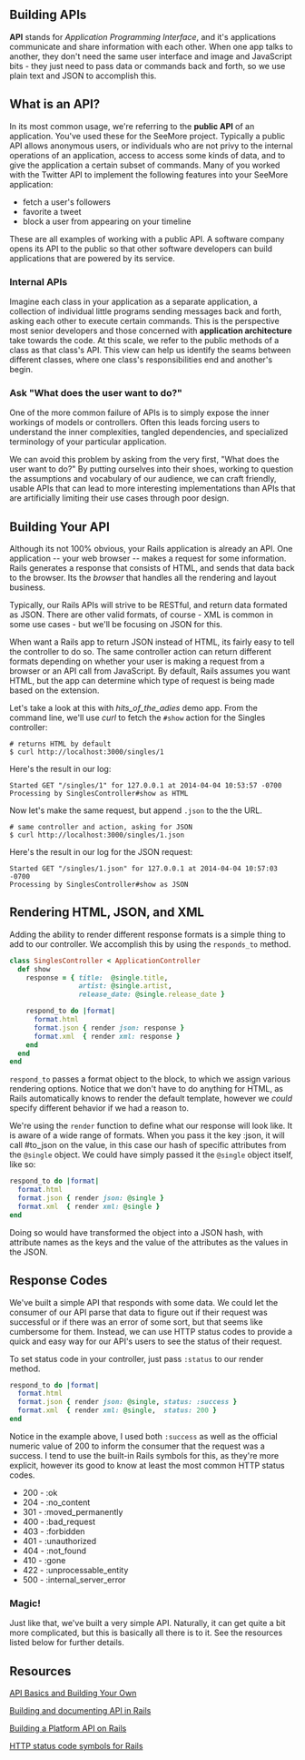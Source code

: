 Building APIs
-------------

**API** stands for *Application Programming Interface*, and it's applications communicate and share information with each other. When one app talks to another, they don't need the same user interface and image and JavaScript bits - they just need to pass data or commands back and forth, so we use plain text and JSON to accomplish this.

## What is an API?
In its most common usage, we're referring to the **public API** of an application. You've used these for the SeeMore project. Typically a public API allows anonymous users, or individuals who are not privy to the internal operations of an application, access to access some kinds of data, and to give the application a certain subset of commands. Many of you worked with the Twitter API to implement the following features into your SeeMore application:

+ fetch a user's followers
+ favorite a tweet
+ block a user from appearing on your timeline

These are all examples of working with a public API. A software company opens its API to the public so that other software developers can build applications that are powered by its service.

### Internal APIs

Imagine each class in your application as a separate application, a collection of individual little programs sending messages back and forth, asking each other to execute certain commands. This is the perspective most senior developers and those concerned with **application architecture** take towards the code. At this scale, we refer to the public methods of a class as that class's API. This view can help us identify the seams between different classes, where one class's responsibilities end and another's begin.

### Ask "What does the user want to do?"

One of the more common failure of APIs is to simply expose the inner workings of models or controllers. Often this leads forcing users to understand the inner complexities, tangled dependencies, and specialized terminology of your particular application. 

We can avoid this problem by asking from the very first, "What does the user want to do?" By putting ourselves into their shoes, working to question the assumptions and vocabulary of our audience, we can craft friendly, usable APIs that can lead to more interesting implementations than APIs that are artificially limiting their use cases through poor design.

## Building Your API

Although its not 100% obvious, your Rails application is already an API. One application -- your web browser -- makes a request for some information. Rails generates a response that consists of HTML, and sends that data back to the browser. Its the *browser* that handles all the rendering and layout business.

Typically, our Rails APIs will strive to be RESTful, and return data formated as JSON. There are other valid formats, of course - XML is common in some use cases - but we'll be focusing on JSON for this.

When want a Rails app to return JSON instead of HTML, its fairly easy to tell the controller to do so. The same controller action can return different formats depending on whether your user is making a request from a browser or an API call from JavaScript. By default, Rails assumes you want HTML, but the app can determine which type of request is being made based on the extension. 

Let's take a look at this with *hits_of_the_adies* demo app. From the command line, we'll use *curl* to fetch the `#show` action for the Singles controller:

```
# returns HTML by default
$ curl http://localhost:3000/singles/1
```

Here's the result in our log:

```
Started GET "/singles/1" for 127.0.0.1 at 2014-04-04 10:53:57 -0700
Processing by SinglesController#show as HTML
```

Now let's make the same request, but append `.json` to the the URL.

```
# same controller and action, asking for JSON
$ curl http://localhost:3000/singles/1.json
```

Here's the result in our log for the JSON request:
```
Started GET "/singles/1.json" for 127.0.0.1 at 2014-04-04 10:57:03 -0700
Processing by SinglesController#show as JSON
```

## Rendering HTML, JSON, and XML

Adding the ability to render different response formats is a simple thing to add to our controller. We accomplish this by using the `responds_to` method.

```ruby
class SinglesController < ApplicationController
  def show
    response = { title:  @single.title,
                 artist: @single.artist,
                 release_date: @single.release_date }

    respond_to do |format|
      format.html
      format.json { render json: response }
      format.xml  { render xml: response }
    end
  end
end
```

`respond_to` passes a format object to the block, to which we assign various rendering options. Notice that we don't have to do anything for HTML, as Rails automatically knows to render the default template, however we *could* specify different behavior if we had a reason to.

We're using the `render` function to define what our response will look like. It is aware of a wide range of formats. When you pass it the key :json, it will call #to_json on the value, in this case our hash of specific attributes from the `@single` object. We could have simply passed it the `@single` object itself, like so:

```ruby
respond_to do |format|
  format.html
  format.json { render json: @single }
  format.xml  { render xml: @single }
end
```

Doing so would have transformed the object into a JSON hash, with attribute names as the keys and the value of the attributes as the values in the JSON.

## Response Codes

We've built a simple API that responds with some data. We could let the consumer of our API parse that data to figure out if their request was successful or if there was an error of some sort, but that seems like cumbersome for them. Instead, we can use HTTP status codes to provide a quick and easy way for our API's users to see the status of their request.

To set status code in your controller, just pass `:status` to our render method.

```ruby
respond_to do |format|
  format.html
  format.json { render json: @single, status: :success }
  format.xml  { render xml: @single,  status: 200 }
end
```

Notice in the example above, I used both `:success` as well as the official numeric value of 200 to inform the consumer that the request was a success. I tend to use the built-in Rails symbols for this, as they're more explicit, however its good to know at least the most common HTTP status codes.

+ 200 - :ok
+ 204 - :no_content
+ 301 - :moved_permanently
+ 400 - :bad_request
+ 403 - :forbidden
+ 401 - :unauthorized
+ 404 - :not_found
+ 410 - :gone
+ 422 - :unprocessable_entity
+ 500 - :internal_server_error

### Magic!
Just like that, we've built a very simple API. Naturally, it can get quite a bit more complicated, but this is basically all there is to it. See the resources listed below for further details.

## Resources
[API Basics and Building Your Own](http://www.theodinproject.com/ruby-on-rails/apis-and-building-your-own)

[Building and documenting API in Rails](http://www.amberbit.com/blog/2014/2/19/building-and-documenting-api-in-rails/)

[Building a Platform API on Rails](http://mt.gomiso.com/2011/06/27/building-a-platform-api-on-rails/)

[HTTP status code symbols for Rails](http://futureshock-ed.com/2011/03/04/http-status-code-symbols-for-rails/)



